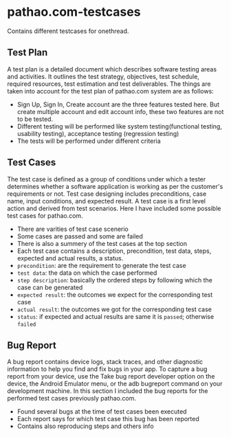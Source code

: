 # pathao.com-testcases

Contains different testcases for onethread.

## Test Plan

A test plan is a detailed document which describes software testing areas and activities. It outlines the test strategy, objectives, test schedule, required resources, test estimation and test deliverables. The things are taken into account for the test plan of pathao.com system are as follows: 

- Sign Up, Sign In, Create account are the three features tested here. But create multiple account and edit account info, these two features are not to be tested.
- Different testing will be performed like system testing(functional testing, usability testing), acceptance testing (regression testing)
- The tests will be performed under different criteria 

## Test Cases

The test case is defined as a group of conditions under which a tester determines whether a software application is working as per the customer's requirements or not. Test case designing includes preconditions, case name, input conditions, and expected result. A test case is a first level action and derived from test scenarios. Here I have included some possible test cases for pathao.com.

- There are varities of test case scenerio
- Some cases are passed and some are failed
- There is also a summery of the test cases at the top section
- Each test case contains a description, precondition, test data, steps, expected and actual results, a status.
- `precondition`: are the requirement to generate the test case
- `test data`: the data on which the case performed
- `step description`: basically the ordered steps by following which the case can be generated
- `expected result`: the outcomes we expect for the corresponding test case
- `actual result`: the outcomes we got for the corresponding test case
- `status`: if expected and actual results are same it is `passed`; otherwise `failed`

## Bug Report


A bug report contains device logs, stack traces, and other diagnostic information to help you find and fix bugs in your app. To capture a bug report from your device, use the Take bug report developer option on the device, the Android Emulator menu, or the adb bugreport command on your development machine. In this section I included the bug reports for the performed test cases previously pathao.com.

- Found several bugs at the time of test cases been executed
- Each report says for which test case this bug has been reported
- Contains also reproducing steps and others info